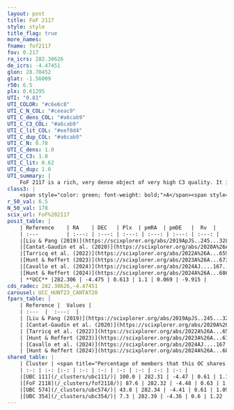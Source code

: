 ```yaml
---
layout: post
title: FoF 2117
style: style
title_flag: true
more_names: 
fname: fof2117
fov: 0.217
ra_icrs: 282.30626
de_icrs: -4.47451
glon: 28.70452
glat: -1.56009
r50: 6.5
plx: 0.61295
UTI: "0.81"
UTI_COLOR: "#c6e6c8"
UTI_C_N_COL: "#ceeac9"
UTI_C_dens_COL: "#a6cab9"
UTI_C_C3_COL: "#a6cab9"
UTI_C_lit_COL: "#eef8d4"
UTI_C_dup_COL: "#a6cab9"
UTI_C_N: 0.78
UTI_C_dens: 1.0
UTI_C_C3: 1.0
UTI_C_lit: 0.62
UTI_C_dup: 1.0
UTI_summary: |
    FoF 2117 is a rich, very dense object of very high C3 quality. It is moderately studied in the literature.<br><br>This object shares a large percentage of members with at least one entry reported in the same catalogue.
class3: |
    <span style="color: green; font-weight: bold;">A</span><span style="color: green; font-weight: bold;">A</span>
r_50_val: 6.5
N_50_val: 178
scix_url: FoF%202117
posit_table: |
    | Reference    | RA    | DEC   | Plx  | pmRA  | pmDE   |  Rv  |
    | :---         | :---: | :---: | :---: | :---: | :---: | :---: |
    |[Liu & Pang (2019)](https://scixplorer.org/abs/2019ApJS..245...32L) | 282.347 | -4.454 | 0.608 | 1.079 | 0.068 | -- |
    |[Cantat-Gaudin et al. (2020)](https://scixplorer.org/abs/2020A%26A...640A...1C) | 282.302 | -4.466 | 0.607 | 1.089 | 0.094 | -- |
    |[Tarricq et al. (2022)](https://scixplorer.org/abs/2022A%26A...659A..59T) | 282.332 | -4.515 | 0.608 | 1.101 | 0.043 | -- |
    |[Hunt & Reffert (2023)](https://scixplorer.org/abs/2023A%26A...673A.114H) | 282.343 | -4.487 | 0.609 | 1.109 | 0.064 | 0.987 |
    |[Cavallo et al. (2024)](https://scixplorer.org/abs/2024AJ....167...12C) | 282.313 | -4.469 | 0.61 | -- | -- | -- |
    |[Hunt & Reffert (2024)](https://scixplorer.org/abs/2024A%26A...686A..42H) | 282.343 | -4.487 | 0.609 | 1.109 | 0.064 | 0.987 |
    | **UCC** |282.306 | -4.475 | 0.613 | 1.1 | 0.069 | -9.915 | 
cds_radec: 282.30626,-4.47451
carousel: UCC_HUNT23_CANTAT20
fpars_table: |
    | Reference |  Values |
    | :---  |  :---:  |
    | [Liu & Pang (2019)](https://scixplorer.org/abs/2019ApJS..245...32L) | `Age=1.41, Z=-0.5` |
    | [Cantat-Gaudin et al. (2020)](https://scixplorer.org/abs/2020A%26A...640A...1C) | `AVNN=2.08, DMNN=10.89, AgeNN=8.8` |
    | [Tarricq et al. (2022)](https://scixplorer.org/abs/2022A%26A...659A..59T) | `Dist=1463, logAgeNN=8.83` |
    | [Hunt & Reffert (2023)](https://scixplorer.org/abs/2023A%26A...673A.114H) | `AV50=3.128, diffAV50=2.576, MOD50=10.933, logAge50=8.299` |
    | [Cavallo et al. (2024)](https://scixplorer.org/abs/2024AJ....167...12C) | `AV50=3.42, dMod50=10.87, logAge50=8.36, [Fe/H]50=-0.08` |
    | [Hunt & Reffert (2024)](https://scixplorer.org/abs/2024A%26A...686A..42H) | `MassJ=7155.21` |
shared_table: |
    | Cluster | <span title="Percentage of members that this OC shares with the ones listed">%</span>   | RA   | DEC   | Plx   | pmRA  | pmDE  | Rv | UTI |
    | :-: | :-: |:-: | :-: | :-: | :-: | :-: | :-: | :-: |
    |[UBC 111](/_clusters/ubc111/)| 100.0 | 282.31 | -4.47 | 0.61 | 1.1 | 0.07 | -9.04 |0.45 |
    |[FoF 2118](/_clusters/fof2118/)| 87.6 | 282.32 | -4.48 | 0.63 | 1.1 | 0.08 | -9.58 |0.56 |
    |[UBC 574](/_clusters/ubc574/)| 43.8 | 282.34 | -4.41 | 0.61 | 1.09 | 0.1 | -8.83 |0.0 |
    |[UBC 354](/_clusters/ubc354/)| 7.3 | 282.39 | -4.36 | 0.6 | 1.22 | 0.09 | -10.05 |0.0 |
---
```

